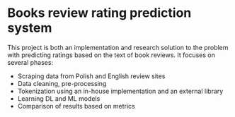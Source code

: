 # Books review rating prediction system
This project is both an implementation and research solution to the problem with predicting ratings based on the text of book reviews. It focuses on several phases:
- Scraping data from Polish and English review sites
- Data cleaning, pre-processing
- Tokenization using an in-house implementation and an external library
- Learning DL and ML models
- Comparison of results based on metrics
